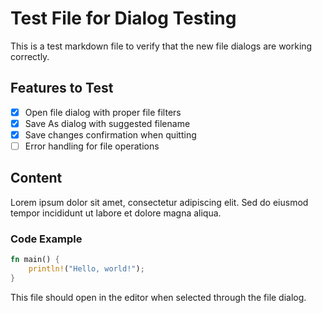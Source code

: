 # Test File for Dialog Testing

This is a test markdown file to verify that the new file dialogs are working correctly.

## Features to Test

- [x] Open file dialog with proper file filters
- [x] Save As dialog with suggested filename
- [x] Save changes confirmation when quitting
- [ ] Error handling for file operations

## Content

Lorem ipsum dolor sit amet, consectetur adipiscing elit. Sed do eiusmod tempor incididunt ut labore et dolore magna aliqua.

### Code Example

```rust
fn main() {
    println!("Hello, world!");
}
```

This file should open in the editor when selected through the file dialog.
